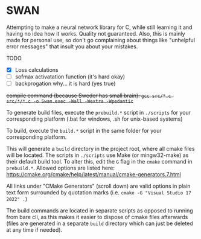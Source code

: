 # SWAN

Attempting to make a neural network library for C, while still learning it and having no idea how it works. Quality not guaranteed. Also, this is mainly made for personal use, so don't go complaining about things like "unhelpful error messages" that insult you about your mistakes.

TODO
- [x] Loss calculations
- [ ] sofmax activatation function (it's hard okay)
- [ ] backprogation why... it is hard (yes true)

~~compile command (because Sweder has small brain): `gcc src/*.c src/*/*.c -o Swan.exec -Wall -Wextra -Wpedantic`~~

To generate build files, execute the `prebuild.*` script in `./scripts` for your corresponding platform (.bat for windows, .sh for unix-based systems)

To build, execute the `build.*` script in the same folder for your corresponding platform.

This will generate a `build` directory in the project root, where all cmake files will be located. The scripts in `./scripts` use Make (or mingw32-make)
as their default build tool. To alter this, edit the `G` flag in the `cmake` command in `prebuild.*`. Allowed options are listed here: https://cmake.org/cmake/help/latest/manual/cmake-generators.7.html

All links under "CMake Generators" (scroll down) are valid options in plain text form surrounded by quotation marks (i.e. `cmake -G "Visual Studio 17 2022" .`)

The build commands are located in separate scripts as opposed to running from bare cli, as this makes it easier to dispose of cmake files afterwards (files are generated in a separate `build` directory which can just be deleted at any time if needed).